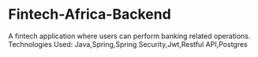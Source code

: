 # Fintech-Africa-Backend
A fintech application where users can perform banking related operations.
Technologies Used: Java,Spring,Spring Security,Jwt,Restful API,Postgres

